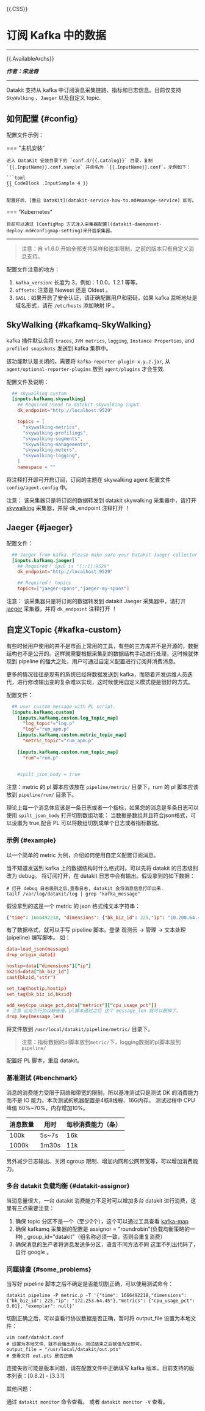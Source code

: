 {{.CSS}}
# 订阅 Kafka 中的数据
---

{{.AvailableArchs}}

***作者：宋龙奇***

---

Datakit 支持从 kafka 中订阅消息采集链路、指标和日志信息。目前仅支持 `SkyWalking` 、`Jaeger` 以及自定义 topic.

## 如何配置 {#config}
配置文件示例：

=== "主机安装"

    进入 DataKit 安装目录下的 `conf.d/{{.Catalog}}` 目录，复制 `{{.InputName}}.conf.sample` 并命名为 `{{.InputName}}.conf`。示例如下：
    
    ```toml
    {{ CodeBlock .InputSample 4 }}
    ```

    配置好后，[重启 DataKit](datakit-service-how-to.md#manage-service) 即可。

=== "Kubernetes"

    目前可以通过 [ConfigMap 方式注入采集器配置](datakit-daemonset-deploy.md#configmap-setting)来开启采集器。

---

> 注意：自 v1.6.0 开始全部支持采样和速率限制，之前的版本只有自定义消息支持。

配置文件注意的地方：
1. `kafka_version`: 长度为 3，例如：1.0.0，1.2.1 等等。
2. `offsets`: 注意是 Newest 还是 Oldest 。
3. `SASL` : 如果开启了安全认证，请正确配置用户和密码，如果 kafka 监听地址是域名形式，请在 `/etc/hosts` 添加映射 IP 。

## SkyWalking {#kafkamq-SkyWalking}
kafka 插件默认会将 `traces`, `JVM metrics`, `logging`, `Instance Properties`, and `profiled snapshots` 发送到 kafka 集群中。 

该功能默认是关闭的。需要将 `kafka-reporter-plugin-x.y.z.jar`, 从 `agent/optional-reporter-plugins` 放到 `agent/plugins` 才会生效.

配置文件及说明：

```toml
  ## skywalking custom
  [inputs.kafkamq.skywalking]
    ## Required！send to datakit skywalking input.
    dk_endpoint="http://localhost:9529"

    topics = [
      "skywalking-metrics",
      "skywalking-profilings",
      "skywalking-segments",
      "skywalking-managements",
      "skywalking-meters",
      "skywalking-logging",
    ]
    namespace = ""
```

将注释打开即可开启订阅，订阅的主题在 skywalking agent 配置文件 `config/agent.config` 中。 

注意： 该采集器只是将订阅的数据转发到 datakit skywalking 采集器中，请打开 [skywalking](skywalking.md) 采集器，并将 dk_endpoint 注释打开 ！

## Jaeger {#jaeger}

配置文件：

```toml
  ## Jaeger from kafka. Please make sure your Datakit Jaeger collector is open ！！！
  [inputs.kafkamq.jaeger]
    ## Required！ ipv6 is "[::1]:9529"
    dk_endpoint="http://localhost:9529"

    ## Required！ topics 
    topics=["jaeger-spans","jaeger-my-spans"]
```

注意： 该采集器只是将订阅的数据转发到 datakit Jaeger 采集器中，请打开 [jaeger](jaeger.md) 采集器，并将 `dk_endpoint` 注释打开 ！

## 自定义Topic {#kafka-custom}

有些时候用户使用的并不是市面上常用的工具，有些的三方库并不是开源的，数据结构也不是公开的。这样就需要根据采集到的数据结构手动进行处理，这时候就体现到 pipeline  的强大之处，用户可通过自定义配置进行订阅并消费消息。

更多的情况往往是现有的系统已经将数据发送到 kafka，而随着开发运维人员迭代，进行修改输出变的复杂难以实现，这时候使用自定义模式便是很好的方式。

配置文件：
```toml
  ## user custom message with PL script.
  [inputs.kafkamq.custom]
    [inputs.kafkamq.custom.log_topic_map]
      "log_topic"="log.p"
      "log"="rum_apm.p"
    [inputs.kafkamq.custom.metric_topic_map]
      "metric_topic"="rum_apm.p"
      
    [inputs.kafkamq.custom.rum_topic_map]
      "rum"="rum.p"
      

    #spilt_json_body = true
```

注意：metric 的 pl 脚本应该放在 `pipeline/metric/` 目录下，rum 的 pl 脚本应该放到 `pipeline/rum/` 目录下。

理论上每一个消息体应该是一条日志或者一个指标，如果您的消息是多条日志可以使用 `spilt_json_body` 打开切割数组功能： 当数据是数组并且符合json格式，可以设置为 true,配合 PL 可以将数组切割成单个日志或者指标数据。

### 示例 {#example}

以一个简单的 metric 为例，介绍如何使用自定义配置订阅消息。

当不知道发送到 kafka 上的数据结构时什么格式时。可以先将 datakit 的日志级别改为 debug。 将订阅打开，在 datakit 日志中会有输出。假设拿到的如下数据：
```shell
# 打开 debug 日志级别之后,查看日志, datakit 会将消息信息打印出来.
tailf /var/log/datakit/log | grep "kafka_message"
```

假设拿到的这是一个 metric 的 json 格式纯文本字符串：

```json
{"time": 1666492218, "dimensions": {"bk_biz_id": 225,"ip": "10.200.64.45" },  "metrics": { "cpu_usage_pct": 0.01}, "exemplar": null}
```


有了数据格式，就可以手写 pipeline 脚本。登录 观测云 -> 管理 -> 文本处理(pipeline) 编写脚本。 如：

```toml
data=load_json(message)
drop_origin_data()

hostip=data["dimensions"]["ip"]
bkzid=data["bk_biz_id"]
cast(bkzid,"sttr")

set_tag(hostip,hostip)
set_tag(bk_biz_id,bkzid)

add_key(cpu_usage_pct,data["metrics"]["cpu_usage_pct"])
# 注意 此处为行协议缺省值，pl脚本通过之后 这个 message_len 就可以删掉了。
drop_key(message_len)
```

将文件放到 `/usr/local/datakit/pipeline/metric/` 目录下。

> 注意：指标数据的pl脚本放到`metric/`下，logging数据的pl脚本放到 `pipeline/`

配置好 PL 脚本，重启 datakit。

### 基准测试 {#benchmark}

消息的消费能力受限于网络和带宽的限制，所以基准测试只是测试 DK 的消费能力而不是 IO 能力。本次测试的机器配置是4核8线程、16G内存。
测试过程中 CPU 峰值 60%~70%，内存增加10%。

| 消息数量  | 用时    | 每秒消费能力（条） |
|-------|-------|-----------|
| 100k  | 5s~7s | 16k       |
| 1000k | 1m30s | 11k       |

另外减少日志输出、关闭 cgroup 限制、增加内网和公网带宽等，可以增加消费能力。

### 多台 datakit 负载均衡 {#datakit-assignor}

当消息量很大，一台 datakit 消费能力不足时可以增加多台 datakit 进行消费，这里有三点需要注意：
1. 确保 topic 分区不是一个（至少2个），这个可以通过工具查看 [kafka-map](https://github.com/dushixiang/kafka-map/releases)
1. 确保 kafkamq 采集器的配置是 assignor = "roundrobin"(负载均衡策略的一种) ,  group_id="datakit"（组名称必须一致，否则会重复消费）
1. 确保消息的生产者将消息发送多分区，语言不同方法不同 这里不列出代码了，自行 google 。


### 问题排查 {#some_problems}

当写好 pipeline 脚本之后不确定是否能切割正确，可以使用测试命令：
```shell
datakit pipeline -P metric.p -T '{"time": 1666492218,"dimensions":{"bk_biz_id": 225,"ip": "172.253.64.45"},"metrics": {"cpu_usage_pct": 0.01}, "exemplar": null}'
```

切割正确之后，可以查看行协议数据是否正确，暂时将 output_file 设置为本地文件：
```shell
vim conf/datakit.conf
# 设置为本地文件，就不会输出到io，测试结束之后赋值为空即可。
output_file = "/usr/local/datakit/out.pts"
# 查看文件 out.pts 是否正确
```

连接失败可能是版本问题，请在配置文件中正确填写 kafka 版本。目前支持的版本列表：[0.8.2] - [3.3.1]


其他问题：

通过 `datakit monitor` 命令查看。 或者 `datakit monitor -V` 查看。



